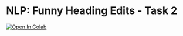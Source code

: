 # NLP: Funny Heading Edits - Task 2

[![Open In Colab](https://colab.research.google.com/assets/colab-badge.svg)](https://colab.research.google.com/github/marektopolewski/ic-nlp-cw1/blob/master/task_2_main.ipynb)
